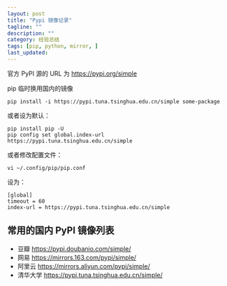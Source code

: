 ```yaml
---
layout: post
title: "Pypi 镜像记录"
tagline: ""
description: ""
category: 经验总结
tags: [pip, python, mirror, ]
last_updated:
---
```


官方 PyPI 源的 URL 为 https://pypi.org/simple

pip 临时换用国内的镜像

	pip install -i https://pypi.tuna.tsinghua.edu.cn/simple some-package

或者设为默认：

	pip install pip -U
	pip config set global.index-url https://pypi.tuna.tsinghua.edu.cn/simple

或者修改配置文件：

	vi ~/.config/pip/pip.conf

设为：

	[global]
	timeout = 60
	index-url = https://pypi.tuna.tsinghua.edu.cn/simple


## 常用的国内 PyPI 镜像列表

- 豆瓣 https://pypi.doubanio.com/simple/
- 网易 https://mirrors.163.com/pypi/simple/
- 阿里云 https://mirrors.aliyun.com/pypi/simple/
- 清华大学 https://pypi.tuna.tsinghua.edu.cn/simple/
